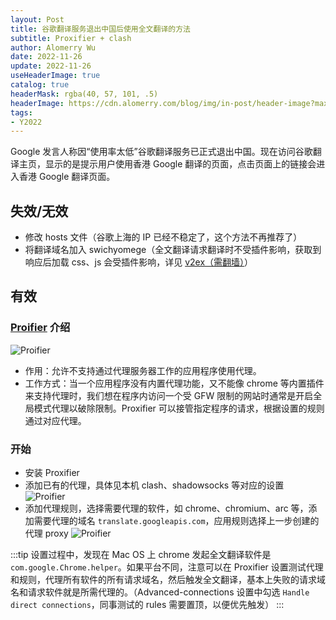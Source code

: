 ```yaml
---
layout: Post
title: 谷歌翻译服务退出中国后使用全文翻译的方法
subtitle: Proxifier + clash
author: Alomerry Wu
date: 2022-11-26
update: 2022-11-26
useHeaderImage: true
catalog: true
headerMask: rgba(40, 57, 101, .5)
headerImage: https://cdn.alomerry.com/blog/img/in-post/header-image?max=64
tags:
- Y2022
---
```


Google 发言人称因“使用率太低”谷歌翻译服务已正式退出中国。现在访问谷歌翻译主页，显示的是提示用户使用香港 Google 翻译的页面，点击页面上的链接会进入香港 Google 翻译页面。

## 失效/无效

- 修改 hosts 文件（谷歌上海的 IP 已经不稳定了，这个方法不再推荐了）
- 将翻译域名加入 swichyomege（全文翻译请求翻译时不受插件影响，获取到响应后加载 css、js 会受插件影响，详见 [v2ex（需翻墙）](https://www.v2ex.com/t/889119)）

## 有效

### [Proifier](https://www.proxifier.com/) 介绍

![Proifier](https://cdn.alomerry.com/blog/img/in-post/2022-11-26/proxifier.png)

- 作用：允许不支持通过代理服务器工作的应用程序使用代理。
- 工作方式：当一个应用程序没有内置代理功能，又不能像 chrome 等内置插件来支持代理时，我们想在程序内访问一个受 GFW 限制的网站时通常是开启全局模式代理以破除限制。Proxifier 可以接管指定程序的请求，根据设置的规则通过对应代理。

### 开始

- 安装 Proxifier
- 添加已有的代理，具体见本机 clash、shadowsocks 等对应的设置
  ![Proifier](https://cdn.alomerry.com/blog/img/in-post/2022-11-26/proxifier_proxies.png)
- 添加代理规则，选择需要代理的软件，如 chrome、chromium、arc 等，添加需要代理的域名 `translate.googleapis.com`，应用规则选择上一步创建的代理 proxy
  ![Proifier](https://cdn.alomerry.com/blog/img/in-post/2022-11-26/proxifier_rules.png)

:::tip
设置过程中，发现在 Mac OS 上 chrome 发起全文翻译软件是 `com.google.Chrome.helper`。如果平台不同，注意可以在 Proxifier 设置测试代理和规则，代理所有软件的所有请求域名，然后触发全文翻译，基本上失败的请求域名和请求软件就是所需代理的。（Advanced-connections 设置中勾选 `Handle direct connections`，同事测试的 rules 需要置顶，以便优先触发）
:::
